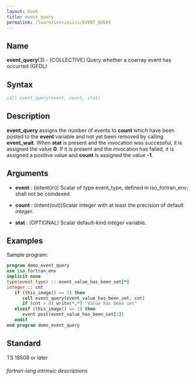 ```yaml
---
layout: book
title: event_query
permalink: /learn/intrinsics/EVENT_QUERY
---
```

## __Name__

__event\_query__(3) - \[COLLECTIVE\] Query whether a coarray event has occurred
(GFDL)

## __Syntax__
```fortran
call event_query(event, count, stat)
```
## __Description__

__event\_query__ assigns the number of events to __count__ which have been
posted to the __event__ variable and not yet been removed by calling
__event\_wait__. When __stat__ is present and the invocation was successful, it
is assigned the value __0__. If it is present and the invocation has failed,
it is assigned a positive value and __count__ is assigned the value __-1__.

## __Arguments__

  - __event__
    : (intent(in)) Scalar of type event\_type, defined in
    iso\_fortran\_env; shall not be coindexed.

  - __count__
    : (intent(out))Scalar integer with at least the precision of default
    _integer_.

  - __stat__
    : (OPTIONAL) Scalar default-kind _integer_ variable.

## __Examples__

Sample program:

```fortran
program demo_event_query
use iso_fortran_env
implicit none
type(event_type) :: event_value_has_been_set[*]
integer :: cnt
   if (this_image() == 1) then
      call event_query(event_value_has_been_set, cnt)
      if (cnt > 0) write(*,*) "Value has been set"
   elseif (this_image() == 2) then
      event post(event_value_has_been_set[1])
   endif
end program demo_event_query
```

## __Standard__

TS 18508 or later

###### fortran-lang intrinsic descriptions
